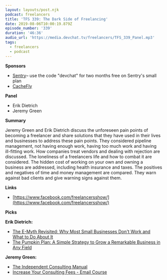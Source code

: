 ```yaml
---
layout: layouts/post.njk
podcast: freelancers
title: 'TFS 339: The Dark Side of Freelancing'
date: 2019-08-06T10:00:19.879Z
episode_number: '339'
duration: '46:36'
audio_url: 'https://media.devchat.tv/freelancers/TFS_339_Panel.mp3'
tags:
  - freelancers
  - podcast
---
```

**Sponsors**

- [Sentry](http://sentry.io/)– use the code "devchat" for two months free on Sentry's small plan
- [CacheFly](https://www.cachefly.com/)

**Panel**

- Erik Dietrich
- Jeremy Green

**Summary**

Jeremy Green and Erik Dietrich discuss the unforeseen pain points of becoming a freelancer and share solutions that they have used in their lives and businesses to address these pain points. They considered pipeline management, not having enough work, having too much work and having ill-fitting work. How companies treat vendors and dealing with rejection are discussed. The loneliness of a freelancers life and how to combat it are considered. The hidden cost of working on your own and owning a business are addressed, including health insurance and taxes. The positives and negatives of time and money management are compared. They warn against bad clients and give warning signs against them.

**Links**

- [https://www.facebook.com/freelancersshow/](https://www.facebook.com/freelancersshow/)

**Picks**

**Erik Dietrich:**

- [The E-Myth Revisited: Why Most Small Businesses Don't Work and What to Do About It](https://www.amazon.com/Myth-Revisited-Small-Businesses-About/dp/B00094F0ES/ref=sr_1_1?keywords=The+E-Myth+Revisited%3A+Why+Most+Small+Businesses+Don%27t+Work+and+What+to+Do+About+It&amp;qid=1565043819&amp;s=books&amp;sr=1-1)
- [The Pumpkin Plan: A Simple Strategy to Grow a Remarkable Business in Any Field](https://www.amazon.com/Pumpkin-Plan-Strategy-Remarkable-Business/dp/1591844886/ref=sr_1_2?keywords=The+pumpkin+entrepernuer&amp;qid=1565043881&amp;s=books&amp;sr=1-2-spell)

**Jeremy Green:**

- [The Independent Consulting Manual](https://kaidavis.com/independent-consulting-manual/)
- [Increase Your Consulting Fees - Email Course](https://www.remarq.io/consulting-value/)

